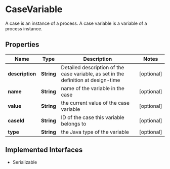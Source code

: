 

# CaseVariable

A case is an instance of a process. A case variable is a variable of a process instance.
## Properties

Name | Type | Description | Notes
------------ | ------------- | ------------- | -------------
**description** | **String** | Detailed description of the case variable, as set in the definition at design-time |  [optional]
**name** | **String** | name of the variable in the case |  [optional]
**value** | **String** | the current value of the case variable |  [optional]
**caseId** | **String** | ID of the case this variable belongs to |  [optional]
**type** | **String** | the Java type of the variable |  [optional]


## Implemented Interfaces

* Serializable


